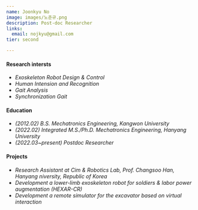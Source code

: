 ```yaml
---
name: Joonkyu No
image: images/노준규.png
description: Post-doc Researcher
links:
  email: nojkyu@gmail.com
tier: second

---
```

#### **Research intersts** 
- *Exoskeleton Robot Design & Control*
- *Human Intension and Recognition*
- *Gait Analysis*
- *Synchronization Gait*


#### **Education**
- *(2012.02) B.S. Mechatronics Engineering, Kangwon University*
- *(2022.02) Integrated M.S./Ph.D. Mechatronics Engineering, Hanyang University*  
- *(2022.03~present) Postdoc Researcher*

#### **Projects**
- *Research Assistant at Cim & Robotics Lab, Prof. Changsoo Han, Hanyang niversity, Republic of Korea*
- *Development a lower-limb exoskeleton robot for soldiers & labor power augmentation (HEXAR-CR)*
- *Development a remote simulator for the excavator based on virtual interaction*
  
   
  